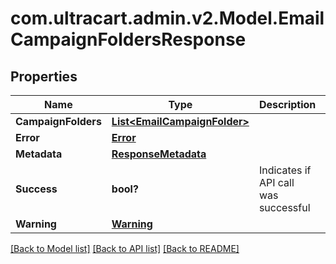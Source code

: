 # com.ultracart.admin.v2.Model.EmailCampaignFoldersResponse
## Properties

Name | Type | Description | Notes
------------ | ------------- | ------------- | -------------
**CampaignFolders** | [**List&lt;EmailCampaignFolder&gt;**](EmailCampaignFolder.md) |  | [optional] 
**Error** | [**Error**](Error.md) |  | [optional] 
**Metadata** | [**ResponseMetadata**](ResponseMetadata.md) |  | [optional] 
**Success** | **bool?** | Indicates if API call was successful | [optional] 
**Warning** | [**Warning**](Warning.md) |  | [optional] 


[[Back to Model list]](../README.md#documentation-for-models) [[Back to API list]](../README.md#documentation-for-api-endpoints) [[Back to README]](../README.md)

